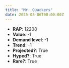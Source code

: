 ```yaml
---
title: "Mr. Quackers"
date: 2025-08-06T00:00:00Z
---
```

- **RAP**: 12208
- **Value**: -1
- **Demand level**: -1
- **Trend**: -1
- **Projected?**: True
- **Hyped?**: True
- **Rare?**: True
